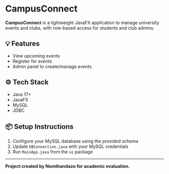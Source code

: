 # CampusConnect

**CampusConnect** is a lightweight JavaFX application to manage university events and clubs, with role-based access for students and club admins.

## 💡 Features
- View upcoming events
- Register for events
- Admin panel to create/manage events

## ⚙️ Tech Stack
- Java 17+
- JavaFX
- MySQL
- JDBC

## 📦 Setup Instructions
1. Configure your MySQL database using the provided schema
2. Update `DBConnection.java` with your MySQL credentials
3. Run `MainApp.java` from the `ui` package

---

**Project created by Nomthandazo for academic evaluation.**

